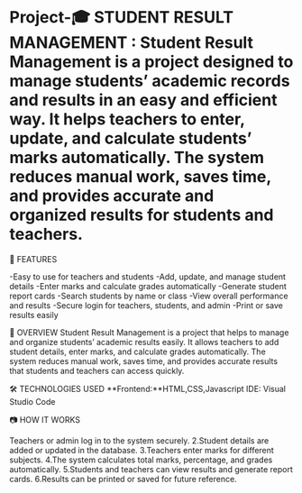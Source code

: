 # Project-🎓 STUDENT RESULT MANAGEMENT : Student Result Management is a project designed to manage students’ academic records and results in an easy and efficient way. It helps teachers to enter, update, and calculate students’ marks automatically. The system reduces manual work, saves time, and provides accurate and organized results for students and teachers.

🚀 FEATURES

-Easy to use for teachers and students -Add, update, and manage student details -Enter marks and calculate grades automatically -Generate student report cards -Search students by name or class -View overall performance and results -Secure login for teachers, students, and admin -Print or save results easily

🧠 OVERVIEW Student Result Management is a project that helps to manage and organize students’ academic results easily. It allows teachers to add student details, enter marks, and calculate grades automatically. The system reduces manual work, saves time, and provides accurate results that students and teachers can access quickly.

🛠️ TECHNOLOGIES USED **Frontend:**HTML,CSS,Javascript IDE: Visual Studio Code

📷 HOW IT WORKS

Teachers or admin log in to the system securely. 2.Student details are added or updated in the database. 3.Teachers enter marks for different subjects. 4.The system calculates total marks, percentage, and grades automatically. 5.Students and teachers can view results and generate report cards. 6.Results can be printed or saved for future reference.
